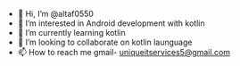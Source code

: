 - 👋 Hi, I’m @altaf0550
- 👀 I’m interested in Android development with kotlin
- 🌱 I’m currently learning kotlin
- 💞️ I’m looking to collaborate on kotlin launguage
- 📫 How to reach me gmail- uniqueitservices5@gmail.com

<!---
altaf0550/altaf0550 is a ✨ special ✨ repository because its `README.md` (this file) appears on your GitHub profile.
You can click the Preview link to take a look at your changes.
--->
